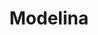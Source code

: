 ---
title: "Modelina"
url: /ciudad-autonoma-de-buenos-aires/modelina-avenida-raul-scalabrini-ortiz/
shop: Kleidung
---